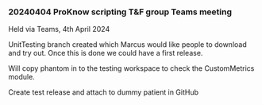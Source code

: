 ### 20240404 ProKnow scripting T&F group Teams meeting

Held via Teams, 4th April 2024

UnitTesting branch created which Marcus would like people to download and try out. Once this is done we could have a first release.

Will copy phantom in to the testing workspace to check the CustomMetrics module.

Create test release and attach to dummy patient in GitHub
